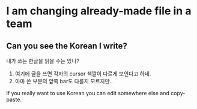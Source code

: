 # I am changing already-made file in a team

## Can you see the Korean I write?
내가 쓰는 한글을 읽을 수는 있나?

1. 여기에 글을 쓰면 각자의 cursor 색깔이 다르게 보인다고 하네.
2. 아마 쓴 부분의 앞쪽 bar도 다를지 모르지만..

If you really want to use Korean you can edit somewhere else and copy-paste.